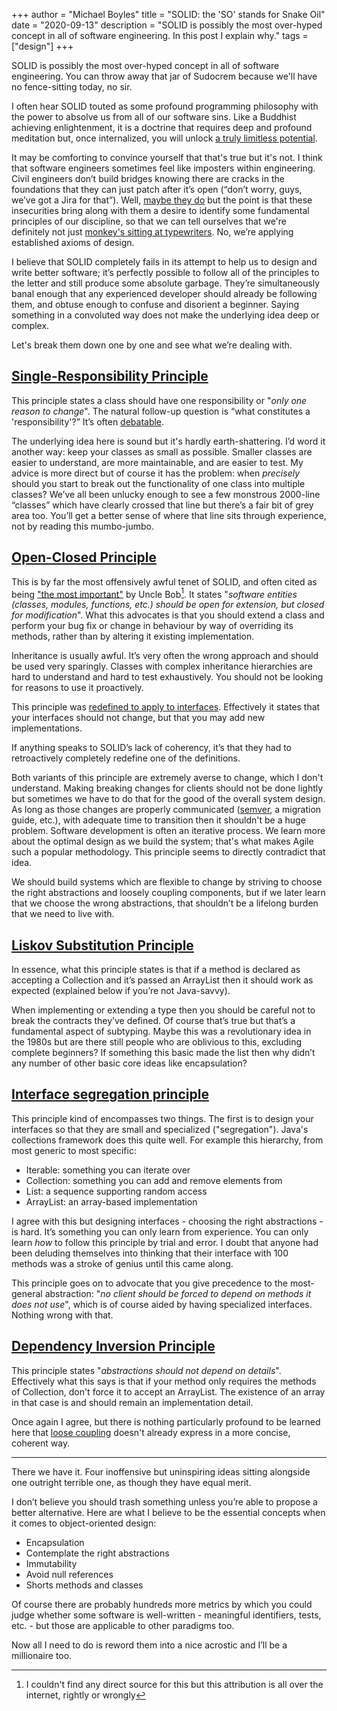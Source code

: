 +++
author = "Michael Boyles"
title = "SOLID: the 'SO' stands for Snake Oil"
date = "2020-09-13"
description = "SOLID is possibly the most over-hyped concept in all of software engineering. In this post I explain why."
tags = ["design"]
+++

SOLID is possibly the most over-hyped concept in all of software engineering. You can throw away that jar of Sudocrem
because we'll have no fence-sitting today, no sir.

<!--more-->

I often hear SOLID touted as some profound programming philosophy with the power to absolve us from all of our software
sins. Like a Buddhist achieving enlightenment, it is a doctrine that requires deep and profound meditation but, once
internalized, you will unlock [a truly limitless potential](https://stackoverflow.com/users/22656/jon-skeet).

It may be comforting to convince yourself that that's true but it's not. I think that software engineers sometimes feel
like imposters within engineering. Civil engineers don’t build bridges knowing there are cracks in the foundations that
they can just patch after it’s open (“don’t worry, guys, we’ve got a Jira for that”). Well,
[maybe they do](https://en.wikipedia.org/wiki/List_of_bridge_failures) but the point is that these insecurities bring
along with them a desire to identify some fundamental principles of our discipline, so that we can tell ourselves that
we're definitely not just [monkey's sitting at typewriters](https://en.wikipedia.org/wiki/Infinite_monkey_theorem). No,
we’re applying established axioms of design.

I believe that SOLID completely fails in its attempt to help us to design and write better software; it’s perfectly
possible to follow all of the principles to the letter and still produce some absolute garbage. They’re simultaneously
banal enough that any experienced developer should already be following them, and obtuse enough to confuse and disorient
a beginner. Saying something in a convoluted way does not make the underlying idea deep or complex.

Let's break them down one by one and see what we’re dealing with.

## [Single-Responsibility Principle](https://en.wikipedia.org/wiki/Single-responsibility_principle)

This principle states a class should have one responsibility or "*only one reason to change*". The natural follow-up
question is “what constitutes a 'responsibility'?” It’s often
[debatable](https://softwareengineering.stackexchange.com/questions/345018/when-using-the-single-responsibility-principle-what-constitutes-a-responsibili).

The underlying idea here is sound but it's hardly earth-shattering. I’d word it another way: keep your classes as small
as possible. Smaller classes are easier to understand, are more maintainable, and are easier to test. My advice is more
direct but of course it has the problem: when *precisely* should you start to break out the functionality of one class
into multiple classes? We’ve all been unlucky enough to see a few monstrous 2000-line “classes” which have clearly
crossed that line but there’s a fair bit of grey area too. You’ll get a better sense of where that line sits through
experience, not by reading this mumbo-jumbo.

## [Open-Closed Principle](https://en.wikipedia.org/wiki/Open%E2%80%93closed_principle) 

This is by far the most offensively awful tenet of SOLID, and often cited as being
["the most important"](https://www.dictionary.com/browse/wrong) by Uncle Bob[^1]. It states "*software entities
(classes, modules, functions, etc.) should be open for extension, but closed for modification*". What this advocates is
that you should extend a class and perform your bug fix or change in behaviour by way of overriding its methods, rather
than by altering it existing implementation.

Inheritance is usually awful. It’s very often the wrong approach and should be used very sparingly. Classes with complex
inheritance hierarchies are hard to understand and hard to test exhaustively. You should not be looking for reasons to
use it proactively.

This principle was [redefined to apply to interfaces](https://en.wikipedia.org/wiki/Open%E2%80%93closed_principle#Polymorphic_open%E2%80%93closed_principle).
Effectively it states that your interfaces should not change, but that you may add new implementations.

If anything speaks to SOLID’s lack of coherency, it’s that they had to retroactively completely redefine one of the
definitions.

Both variants of this principle are extremely averse to change, which I don't understand. Making breaking changes for
clients should not be done lightly but sometimes we have to do that for the good of the overall system design. As long
as those changes are properly communicated ([semver](https://semver.org/), a migration guide, etc.), with adequate time
to transition then it shouldn't be a huge problem. Software development is often an iterative process. We learn more
about the optimal design as we build the system; that's what makes Agile such a popular methodology. This principle
seems to directly contradict that idea.

We should build systems which are flexible to change by striving to choose the right abstractions and loosely coupling
components, but if we later learn that we choose the wrong abstractions, that shouldn’t be a lifelong burden that we
need to live with.

## [Liskov Substitution Principle](https://en.wikipedia.org/wiki/Liskov_substitution_principle)

In essence, what this principle states is that if a method is declared as accepting a Collection and it’s passed an
ArrayList then it should work as expected (explained below if you’re not Java-savvy).

When implementing or extending a type then you should be careful not to break the contracts they’ve defined. Of course
that’s true but that’s a fundamental aspect of subtyping. Maybe this was a revolutionary idea in the 1980s but are there 
still people who are oblivious to this, excluding complete beginners? If something this basic made the list then why
didn’t any number of other basic core ideas like encapsulation?

## [Interface segregation principle](https://en.wikipedia.org/wiki/Interface_segregation_principle)

This principle kind of encompasses two things. The first is to design your interfaces so that they are small and
specialized ("segregation"). Java's collections framework does this quite well. For example this hierarchy, from most
generic to most specific:

 - Iterable: something you can iterate over
 - Collection: something you can add and remove elements from
 - List: a sequence supporting random access
 - ArrayList: an array-based implementation

I agree with this but designing interfaces - choosing the right abstractions - is hard. It’s something you can only
learn from experience. You can only learn *how* to follow this principle by trial and error. I doubt that anyone had
been deluding themselves into thinking that their interface with 100 methods was a stroke of genius until this came
along.
 
This principle goes on to advocate that you give precedence to the most-general abstraction: "*no client should be
forced to depend on methods it does not use*", which is of course aided by having specialized interfaces. Nothing wrong
with that.

## [Dependency Inversion Principle](https://en.wikipedia.org/wiki/Dependency_inversion_principle)

This principle states "*abstractions should not depend on details*". Effectively what this says is that if your method
only requires the methods of Collection, don't force it to accept an ArrayList. The existence of an array in that case
is and should remain an implementation detail.

Once again I agree, but there is nothing particularly profound to be learned here that
[loose coupling](https://en.wikipedia.org/wiki/Loose_coupling) doesn't already express in a more concise, coherent way.

---

There we have it. Four inoffensive but uninspiring ideas sitting alongside one outright terrible one, as though they
have equal merit.

I don’t believe you should trash something unless you’re able to propose a better alternative. Here are what I believe
to be the essential concepts when it comes to object-oriented design:

 - Encapsulation
 - Contemplate the right abstractions
 - Immutability
 - Avoid null references
 - Shorts methods and classes

Of course there are probably hundreds more metrics by which you could judge whether some software is well-written -
meaningful identifiers, tests, etc. - but those are applicable to other paradigms too.

Now all I need to do is reword them into a nice acrostic and I’ll be a millionaire too.

[^1]: I couldn't find any direct source for this but this attribution is all over the internet, rightly or wrongly

